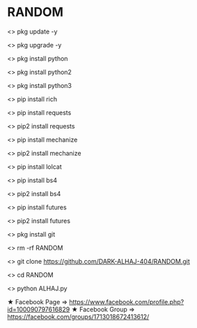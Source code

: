 # RANDOM

<> pkg update -y

<> pkg upgrade -y

<> pkg install python

<> pkg install python2

<> pkg install python3

<> pip install rich

<> pip install requests

<> pip2 install requests

<> pip install mechanize

<> pip2 install mechanize

<> pip install lolcat

<> pip install bs4

<> pip2 install bs4

<> pip install futures

<> pip2 install futures

<> pkg install git

<> rm -rf RANDOM

<> git clone https://github.com/DARK-ALHAJ-404/RANDOM.git

<> cd RANDOM

<> python ALHAJ.py

★ Facebook Page => https://www.facebook.com/profile.php?id=100090797616829
★ Facebook Group => https://facebook.com/groups/1713018672413612/
